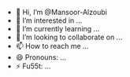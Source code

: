 - 👋 Hi, I’m @Mansoor-Alzoubi
- 👀 I’m interested in ...
- 🌱 I’m currently learning ...
- 💞️ I’m looking to collaborate on ...
- 📫 How to reach me ...
- 😄 Pronouns: ...
- ⚡ Fu55t: ...

<!---
Mansoor-Alzoubi/Mansoor-Alzoubi is a ✨ special ✨ repository because its `README.md` (this file) appears on your GitHub profile.
You can click the Preview link to take a look at your changes.
--->

